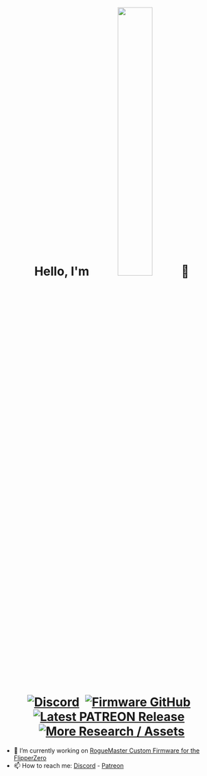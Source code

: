 
<p>
  <h1 align="center"><b>Hello, I'm <a href='https://rogue-master.net'><img src="https://lh3.googleusercontent.com/d/1EqKVTt3clsfM8pFoZVfl4kPzm9oNqWkY" width="40%"></a> 👋</b></h1>
</p>
<h1 align="center"><a href='https://discord.gg/gF2bBUzAFe' target='_blank'><img src='https://lh3.googleusercontent.com/d/1Ytf8DOQZuFhzWUL2Vm-TTPVrdwRt5wi-' alt='Discord' title='Discord'></a>
&nbsp;<a href='https://github.com/RogueMaster/flipperzero-firmware-wPlugins/releases/latest' target='_blank'><img src='https://lh3.googleusercontent.com/d/1DvytrGJms7OaLDrYDA8hTawwqdoi5rDo' alt='Firmware GitHub' title='Firmware GitHub'></a>
&nbsp;<a href='https://www.patreon.com/RogueMaster?filters[tag]=Latest%20Release' target='_blank'><img src='https://lh3.googleusercontent.com/d/1iYQlRQXM7nA4IAdcPwvcKRSTCMoi8tug' alt='Latest PATREON Release' title='Latest PATREON Release'></a>
&nbsp;<a href='https://github.com/RogueMaster/awesome-flipperzero-withModules' target='_blank'><img src='https://lh3.googleusercontent.com/d/1gjui0-UZNerG13PUblXjmr1YaSAjIf2k' alt='More Research / Assets' title='More Research / Assets'></a></h1>

- 🔭 I’m currently working on <a href='https://www.patreon.com/RogueMaster'>RogueMaster Custom Firmware for the FlipperZero</a>
- 📫 How to reach me: <a href='https://discord.gg/gF2bBUzAFe' >Discord</a> - <a href='https://www.patreon.com/RogueMaster'>Patreon</a>
<br>



<!--
**RogueMaster/RogueMaster** is a ✨ _special_ ✨ repository because its `README.md` (this file) appears on your GitHub profile.

Here are some ideas to get you started:

- 🔭 I’m currently working on ...
- 🌱 I’m currently learning ...
- 👯 I’m looking to collaborate on ...
- 🤔 I’m looking for help with ...
- 💬 Ask me about ...
- 📫 How to reach me: ...
- 😄 Pronouns: ...
- ⚡ Fun fact: ...
-->
